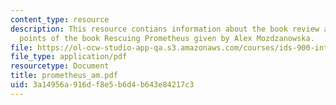 ```yaml
---
content_type: resource
description: This resource contians information about the book review and discussion
  points of the book Rescuing Prometheus given by Alex Mozdzanowska.
file: https://ol-ocw-studio-app-qa.s3.amazonaws.com/courses/ids-900-integrating-doctoral-seminar-on-emerging-technologies-fall-2005/3a14956a916df8e5b6d4b643e84217c3_prometheus_am.pdf
file_type: application/pdf
resourcetype: Document
title: prometheus_am.pdf
uid: 3a14956a-916d-f8e5-b6d4-b643e84217c3
---
```

